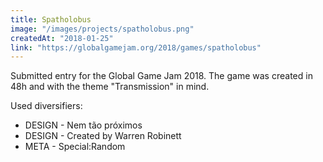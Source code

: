 ```yaml
---
title: Spatholobus
image: "/images/projects/spatholobus.png"
createdAt: "2018-01-25"
link: "https://globalgamejam.org/2018/games/spatholobus"
---
```


Submitted entry for the Global Game Jam 2018. The game was created in 48h and with the theme "Transmission" in mind.

Used diversifiers:
 * DESIGN - Nem tão próximos
 * DESIGN - Created by Warren Robinett
 * META - Special:Random